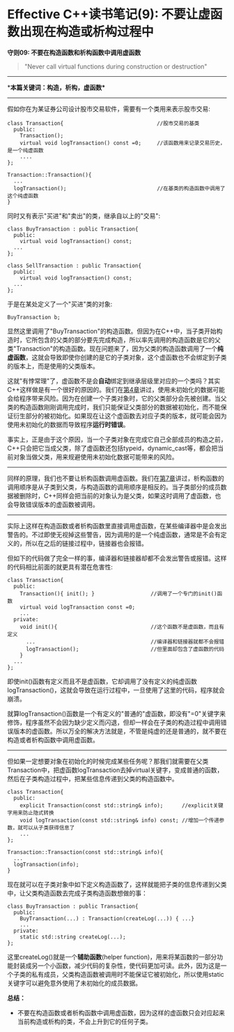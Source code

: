 # Effective C++读书笔记(9): 不要让虚函数出现在构造或析构过程中

**守则09: 不要在构造函数和析构函数中调用虚函数**

> "Never call virtual functions during construction or destruction"

------

***本篇关键词：构造，析构，虚函数\***

------

假如你在为某证券公司设计股市交易软件，需要有一个类用来表示股市交易:

```text
class Transaction{                              //股市交易的基类
  public:
    Transaction();
    virtual void logTransaction() const =0;     //该函数用来记录交易历史，是一个纯虚函数
    ....
};

Transaction::Transaction(){
  ...
  logTransaction();                             //在基类的构造函数中调用了这个纯虚函数
}
```

同时又有表示"买进"和"卖出"的类，继承自以上的"交易":

```text
class BuyTransaction : public Transaction{
  public:
    virtual void logTransaction() const;
  ...
};

class SellTransaction : public Transaction{
  public:
    virtual void logTransaction() const;
  ...
};
```

于是在某处定义了一个"买进"类的对象:

```text
BuyTransaction b;
```

显然这里调用了"BuyTransaction"的构造函数。但因为在C++中，当子类开始构造时，它所包含的父类的部分要先完成构造，所以率先调用的构造函数是它的父类"Transaction"的构造函数。现在问题来了，因为父类的构造函数调用了一个**纯虚函数**，这就会导致即使你创建的是它的子类对象，这个虚函数也不会绑定到子类的版本上，而是使用的父类版本。

这就"有悖常理"了，虚函数不是会**自动**绑定到继承层级里对应的一个类吗？其实C++这样做是有一个很好的原因的。我们在[第4章](https://zhuanlan.zhihu.com/p/64141116)讲过，使用未初始化的数据可能会给程序带来风险。因为在创建一个子类对象时，它的父类部分会先被创建。当父类的构造函数刚刚调用完成时，我们只能保证父类部分的数据被初始化，而不能保证衍生部分的被初始化。如果现在让这个虚函数去对应子类的版本，就可能会因为使用未初始化的数据而导致程序**运行时错误**。

事实上，正是由于这个原因，当一个子类对象在完成它自己全部成员的构造之前，C++只会把它当成父类，除了虚函数还包括typeid，dynamic_cast等，都会把当前对象当做父类，用来规避使用未初始化数据可能带来的风险。

------

同样的原理，我们也不要让析构函数调用虚函数。我们在[第7章](https://zhuanlan.zhihu.com/p/65257902)讲过，析构函数的调用顺序是从子类到父类，与构造函数的调用顺序是相反的。当子类部分的成员数据被删除时，C++同样会把当前的对象认为是父类，如果这时调用了虚函数，也会导致错误版本的虚函数被调用。

------

实际上这样在构造函数或者析构函数里直接调用虚函数，在某些编译器中是会发出警告的。不过即使无视掉这些警告，因为调用的是一个纯虚函数，通常是不会有定义的，所以在之后的链接过程中，链接器也会报错。

但如下的代码做了完全一样的事，编译器和链接器却都不会发出警告或报错。这样的代码相比前面的就更具有潜在危害性:

```text
class Transaction{
  public:
    Transaction(){ init(); }                  //调用了一个专门的init()函数
    virtual void logTransaction const =0;
    ...
  private:
    void init(){                              //这个函数不是虚函数，而且有定义
      ...                                     //编译器和链接器就都不会报错
      logTransaction();                       //但里面却包含了虚函数的代码
    }
  ...
};
```

即使init()函数有定义而且不是虚函数，它却调用了没有定义的纯虚函数logTransaction()，这就会导致在运行过程中，一旦使用了这里的代码，程序就会崩溃。

就算logTransaction()函数是一个有定义的"普通的"虚函数，即没有"=0"关键字来修饰，程序虽然不会因为缺少定义而闪退，但却一样会在子类的构造过程中调用错误版本的虚函数。所以万全的解决方法就是，不管是纯虚的还是普通的，就不要在构造或者析构函数中调用虚函数。

------

但如果一定想要对象在初始化的时候完成某些任务呢？那我们就需要在父类Transaction中，把虚函数logTransaction去掉virtual关键字，变成普通的函数，然后在子类构造过程中，把某些信息传递到父类的构造函数中。

```text
class Transaction{
  public:
    explicit Transaction(const std::string& info);      //explicit关键字用来防止隐式转换
    void logTransaction(const std::string& info) const; //增加一个传递参数，就可以从子类获得信息了
    ...
};

Transaction::Transaction(const std::string& info){
  ...
  logTransaction(info);  
}
```

现在就可以在子类对象中如下定义构造函数了，这样就能把子类的信息传递到父类中，让父类构造函数去完成子类构造函数想做的事：

```text
class BuyTransaction : public Transaction{
  public:
    BuyTransaction(...) : Transaction(createLog(...)) { ...}
    ...
  private:
    static std::string createLog(...);
};
```

这里createLog()就是一个**辅助函数**(helper function)，用来将某函数的一部分功能封装成另一个小函数，减少代码的复杂性，使代码更加可读。此外，因为这是一个子类的私有成员，父类构造函数被调用时不能保证它被初始化，所以使用static关键字可以避免意外使用了未初始化的成员数据。

**总结：**

- 不要在构造函数或者析构函数中调用虚函数，因为这样的虚函数只会对应起来当前构造或析构的类，不会上升到它的任何子类。